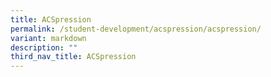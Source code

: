 ```yaml
---
title: ACSpression
permalink: /student-development/acspression/acspression/
variant: markdown
description: ""
third_nav_title: ACSpression
---
```

